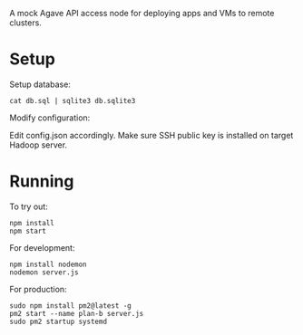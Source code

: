 A mock Agave API access node for deploying apps and VMs to remote clusters.

Setup
=====

Setup database:
```
cat db.sql | sqlite3 db.sqlite3
```

Modify configuration:

Edit config.json accordingly.  Make sure SSH public key is installed on target Hadoop server.

Running
=======
To try out:
```
npm install
npm start
```

For development:
```
npm install nodemon
nodemon server.js
```

For production:
```
sudo npm install pm2@latest -g
pm2 start --name plan-b server.js
sudo pm2 startup systemd
```
